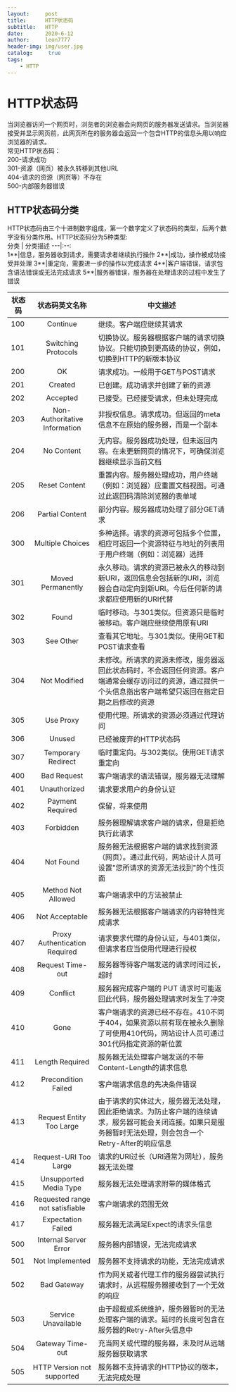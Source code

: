 ```yaml
---
layout:     post
title:      HTTP状态码
subtitle:   HTTP
date:       2020-6-12
author:     leon7777
header-img: img/user.jpg
catalog: 	 true
tags:
    - HTTP
---
```

# HTTP状态码
当浏览器访问一个网页时，浏览者的浏览器会向网页的服务器发送请求。当浏览器接受并显示网页前，此网页所在的服务器会返回一个包含HTTP的信息头用以响应浏览器的请求。   
常见HTTP状态码：  
200-请求成功  
301-资源（网页）被永久转移到其他URL  
404-请求的资源（网页等）不存在  
500-内部服务器错误  
## HTTP状态码分类  
HTTP状态码由三个十进制数字组成，第一个数字定义了状态码的类型，后两个数字没有分类作用。HTTP状态码分为5种类型:  
分类  | 分类描述
---|:--:  
1**|信息，服务器收到请求，需要请求者继续执行操作
2**|成功，操作被成功接受并处理
3**|重定向，需要进一步的操作以完成请求
4**|客户端错误，请求包含语法错误或无法完成请求
5**|服务器错误，服务器在处理请求的过程中发生了错误


状态码	|状态码英文名称	|中文描述
---|:--:|---
100	|Continue	|继续。客户端应继续其请求
101|	Switching Protocols	|切换协议。服务器根据客户端的请求切换协议。只能切换到更高级的协议，例如，切换到HTTP的新版本协议
200	|OK	|请求成功。一般用于GET与POST请求
201	|Created	|已创建。成功请求并创建了新的资源
202|	Accepted|	已接受。已经接受请求，但未处理完成
203	|Non-Authoritative Information|	非授权信息。请求成功。但返回的meta信息不在原始的服务器，而是一个副本
204	|No Content	|无内容。服务器成功处理，但未返回内容。在未更新网页的情况下，可确保浏览器继续显示当前文档
205	|Reset Content|	重置内容。服务器处理成功，用户终端（例如：浏览器）应重置文档视图。可通过此返回码清除浏览器的表单域
206	|Partial Content	|部分内容。服务器成功处理了部分GET请求
300	|Multiple Choices	|多种选择。请求的资源可包括多个位置，相应可返回一个资源特征与地址的列表用于用户终端（例如：浏览器）选择
301	|Moved Permanently	|永久移动。请求的资源已被永久的移动到新URI，返回信息会包括新的URI，浏览器会自动定向到新URI。今后任何新的请求都应使用新的URI代替
302	|Found|	临时移动。与301类似。但资源只是临时被移动。客户端应继续使用原有URI
303	|See Other|	查看其它地址。与301类似。使用GET和POST请求查看
304	|Not Modified	|未修改。所请求的资源未修改，服务器返回此状态码时，不会返回任何资源。客户端通常会缓存访问过的资源，通过提供一个头信息指出客户端希望只返回在指定日期之后修改的资源
305|	Use Proxy|	使用代理。所请求的资源必须通过代理访问
306|	Unused	|已经被废弃的HTTP状态码
307|	Temporary Redirect|	临时重定向。与302类似。使用GET请求重定向
400	|Bad Request	|客户端请求的语法错误，服务器无法理解
401|	Unauthorized|	请求要求用户的身份认证
402|	Payment Required|	保留，将来使用
403|	Forbidden|	服务器理解请求客户端的请求，但是拒绝执行此请求
404|	Not Found	|服务器无法根据客户端的请求找到资源（网页）。通过此代码，网站设计人员可设置"您所请求的资源无法找到"的个性页面
405	|Method Not Allowed	|客户端请求中的方法被禁止
406|	Not Acceptable	|服务器无法根据客户端请求的内容特性完成请求
407	|Proxy Authentication Required|	请求要求代理的身份认证，与401类似，但请求者应当使用代理进行授权
408	|Request Time-out	|服务器等待客户端发送的请求时间过长，超时
409	|Conflict	|服务器完成客户端的 PUT 请求时可能返回此代码，服务器处理请求时发生了冲突
410	|Gone	|客户端请求的资源已经不存在。410不同于404，如果资源以前有现在被永久删除了可使用410代码，网站设计人员可通过301代码指定资源的新位置
411|	Length Required	|服务器无法处理客户端发送的不带Content-Length的请求信息
412|	Precondition Failed|	客户端请求信息的先决条件错误
413	|Request Entity Too Large	|由于请求的实体过大，服务器无法处理，因此拒绝请求。为防止客户端的连续请求，服务器可能会关闭连接。如果只是服务器暂时无法处理，则会包含一个Retry-After的响应信息
414|	Request-URI Too Large	|请求的URI过长（URI通常为网址），服务器无法处理
415|	Unsupported Media Type|	服务器无法处理请求附带的媒体格式
416	|Requested range not satisfiable|	客户端请求的范围无效
417|	Expectation Failed|	服务器无法满足Expect的请求头信息
500	|Internal Server Error|	服务器内部错误，无法完成请求
501|	Not Implemented	|服务器不支持请求的功能，无法完成请求
502	|Bad Gateway	|作为网关或者代理工作的服务器尝试执行请求时，从远程服务器接收到了一个无效的响应
503	|Service Unavailable	|由于超载或系统维护，服务器暂时的无法处理客户端的请求。延时的长度可包含在服务器的Retry-After头信息中
504	|Gateway Time-out	|充当网关或代理的服务器，未及时从远端服务器获取请求
505|	HTTP Version not supported|	服务器不支持请求的HTTP协议的版本，无法完成处理